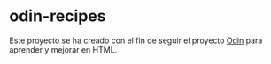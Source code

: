 # odin-recipes

Este proyecto se ha creado con el fin de seguir el proyecto [Odin](https://www.theodinproject.com/) para aprender y mejorar en HTML.

